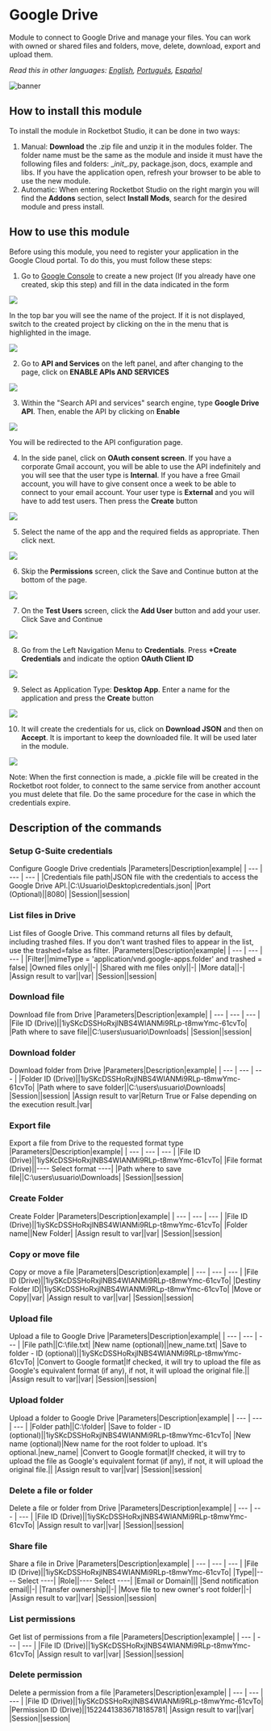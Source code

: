 



# Google Drive
  
Module to connect to Google Drive and manage your files. You can work with owned or shared files and folders, move, delete, download, export and upload them.  

*Read this in other languages: [English](Manual_gdrive.md), [Português](Manual_gdrive.pr.md), [Español](Manual_gdrive.es.md)*
  
![banner](imgs/Banner_gdrive.png)
## How to install this module
  
To install the module in Rocketbot Studio, it can be done in two ways:
1. Manual: __Download__ the .zip file and unzip it in the modules folder. The folder name must be the same as the module and inside it must have the following files and folders: \__init__.py, package.json, docs, example and libs. If you have the application open, refresh your browser to be able to use the new module.
2. Automatic: When entering Rocketbot Studio on the right margin you will find the **Addons** section, select **Install Mods**, search for the desired module and press install.  


## How to use this module

Before using this module, you need to register your application in the Google Cloud portal. To do this, you must follow these steps:

1. Go to [Google Console](https://console.cloud.google.com/projectcreate?previousPage=%2Fhome%2Fdashboard) to create a new project (If you already have one created, skip this step) and fill in the data indicated in the form

![](imgs/proyectonuevo.png)

In the top bar you will see the name of the project. If it is not displayed, switch to the created project by clicking on the in the menu that is highlighted in the image.

![](imgs/seleccionarproyecto.png)

2. Go to **API and Services** on the left panel, and after changing to the page, click on **ENABLE APIs AND SERVICES**

![](imgs/habilitarapiyservicios.png)

3. Within the "Search API and services" search engine, type **Google Drive API**. Then, enable the API by clicking on **Enable**

![](imgs/gdriveApi.png)

You will be redirected to the API configuration page.

4. In 
the side panel, click on **OAuth consent screen**. If you have a corporate Gmail account, you will be able to use the API indefinitely and you will see that the user type is **Internal**. If you have a free Gmail account, you will have to give consent once a week to be able to connect to your email account. Your user type is **External** and you will have to add test users. Then press the **Create** button

![](imgs/pantallaDeCons.png)

5. Select the name of the app and the required fields as appropriate. Then click next.

![](imgs/infoApp.png)

6. Skip the **Permissions** screen, click the Save and Continue button at the bottom of the page.

![](imgs/permisos.png)

7. On the **Test Users** screen, click the **Add User** button and add your user. Click Save and Continue

![](imgs/usuarioprueba.png)

8. Go from the Left Navigation Menu to **Credentials**. Press **+Create Credentials** and indicate the option **OAuth Client ID**

![](imgs/crearcredencialesok.png)

9. Select as 
Application Type: **Desktop App**. Enter a name for the application and press the **Create** button

![](imgs/appEscritorio.png)

10. It will create the credentials for us, click on **Download JSON** and then on **Accept**. It is important to keep the downloaded file. It will be used later in the module.

![](imgs/credencialesDescarga.png)

Note: When the first connection is made, a .pickle file will be created in the Rocketbot root folder, to connect to the same service from another account you must delete
that file. Do the same procedure for the case in which the credentials expire.


## Description of the commands

### Setup G-Suite credentials
  
Configure Google Drive credentials
|Parameters|Description|example|
| --- | --- | --- |
|Credentials file path|JSON file with the credentials to access the Google Drive API.|C:\Usuario\Desktop\credentials.json|
|Port (Optional)||8080|
|Session||session|

### List files in Drive
  
List files of Google Drive. This command returns all files by default, including trashed files. If you don't want trashed files to appear in the list, use the trashed=false as filter.
|Parameters|Description|example|
| --- | --- | --- |
|Filter||mimeType = 'application/vnd.google-apps.folder' and trashed = false|
|Owned files only||-|
|Shared with me files only||-|
|More data||-|
|Assign result to var||var|
|Session||session|

### Download file
  
Download file from Drive
|Parameters|Description|example|
| --- | --- | --- |
|File ID (Drive)||1iySKcDSSHoRxjlNBS4WIANMi9RLp-t8mwYmc-61cvTo|
|Path where to save file||C:\users\usuario\Downloads|
|Session||session|

### Download folder
  
Download folder from Drive
|Parameters|Description|example|
| --- | --- | --- |
|Folder ID (Drive)||1iySKcDSSHoRxjlNBS4WIANMi9RLp-t8mwYmc-61cvTo|
|Path where to save folder||C:\users\usuario\Downloads|
|Session||session|
|Assign result to var|Return True or False depending on the execution result.|var|

### Export file
  
Export a file from Drive to the requested format type
|Parameters|Description|example|
| --- | --- | --- |
|File ID (Drive)||1iySKcDSSHoRxjlNBS4WIANMi9RLp-t8mwYmc-61cvTo|
|File format (Drive)||---- Select format ----|
|Path where to save file||C:\users\usuario\Downloads|
|Session||session|

### Create Folder
  
Create Folder
|Parameters|Description|example|
| --- | --- | --- |
|File ID (Drive)||1iySKcDSSHoRxjlNBS4WIANMi9RLp-t8mwYmc-61cvTo|
|Folder name||New Folder|
|Assign result to var||var|
|Session||session|

### Copy or move file
  
Copy or move a file
|Parameters|Description|example|
| --- | --- | --- |
|File ID (Drive)||1iySKcDSSHoRxjlNBS4WIANMi9RLp-t8mwYmc-61cvTo|
|Destiny Folder ID||1iySKcDSSHoRxjlNBS4WIANMi9RLp-t8mwYmc-61cvTo|
|Move or Copy||var|
|Assign result to var||var|
|Session||session|

### Upload file
  
Upload a file to Google Drive
|Parameters|Description|example|
| --- | --- | --- |
|File path||C:\file.txt|
|New name (optional)||new_name.txt|
|Save to folder - ID (optional)||1iySKcDSSHoRxjlNBS4WIANMi9RLp-t8mwYmc-61cvTo|
|Convert to Google format|If checked, it will try to upload the file as Google's equivalent format (if any), if not, it will upload the original file.||
|Assign result to var||var|
|Session||session|

### Upload folder
  
Upload a folder to Google Drive
|Parameters|Description|example|
| --- | --- | --- |
|Folder path||C:\folder|
|Save to folder - ID (optional)||1iySKcDSSHoRxjlNBS4WIANMi9RLp-t8mwYmc-61cvTo|
|New name (optional)|New name for the root folder to upload. It's optional.|new_name|
|Convert to Google format|If checked, it will try to upload the file as Google's equivalent format (if any), if not, it will upload the original file.||
|Assign result to var||var|
|Session||session|

### Delete a file or folder
  
Delete a file or folder from Drive
|Parameters|Description|example|
| --- | --- | --- |
|File ID (Drive)||1iySKcDSSHoRxjlNBS4WIANMi9RLp-t8mwYmc-61cvTo|
|Assign result to var||var|
|Session||session|

### Share file
  
Share a file in Drive
|Parameters|Description|example|
| --- | --- | --- |
|File ID (Drive)||1iySKcDSSHoRxjlNBS4WIANMi9RLp-t8mwYmc-61cvTo|
|Type||---- Select ----|
|Role||---- Select ----|
|Email or Domain|||
|Send notification email||-|
|Transfer ownership||-|
|Move file to new owner's root folder||-|
|Assign result to var||var|
|Session||session|

### List permissions
  
Get list of permissions from a file
|Parameters|Description|example|
| --- | --- | --- |
|File ID (Drive)||1iySKcDSSHoRxjlNBS4WIANMi9RLp-t8mwYmc-61cvTo|
|Assign result to var||var|
|Session||session|

### Delete permission
  
Delete a permission from a file
|Parameters|Description|example|
| --- | --- | --- |
|File ID (Drive)||1iySKcDSSHoRxjlNBS4WIANMi9RLp-t8mwYmc-61cvTo|
|Permission ID (Drive)||15224413836718185781|
|Assign result to var||var|
|Session||session|
